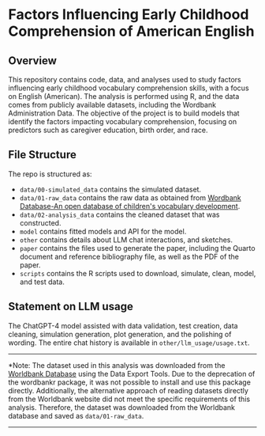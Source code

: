 # Factors Influencing Early Childhood Comprehension of American English

## Overview

This repository contains code, data, and analyses used to study factors influencing early childhood vocabulary comprehension skills, with a focus on English (American). The analysis is performed using R, and the data comes from publicly available datasets, including the Wordbank Administration Data. The objective of the project is to build models that identify the factors impacting vocabulary comprehension, focusing on predictors such as caregiver education, birth order, and 
race.

## File Structure

The repo is structured as:

-   `data/00-simulated_data` contains the simulated dataset.
-   `data/01-raw_data` contains the raw data as obtained from [Wordbank Database-An open database of children's vocabulary development](https://wordbank.stanford.edu/).
-   `data/02-analysis_data` contains the cleaned dataset that was constructed.
-   `model` contains fitted models and API for the model.
-   `other` contains details about LLM chat interactions, and sketches.
-   `paper` contains the files used to generate the paper, including the Quarto document and reference bibliography file, as well as the PDF of the paper.
-   `scripts` contains the R scripts used to download, simulate, clean, model, and test data.


## Statement on LLM usage

The ChatGPT-4 model assisted with data validation, test creation, data cleaning, simulation generation, plot generation, and the polishing of wording. The entire chat history is available in `other/llm_usage/usage.txt`.


------------------------------------------------------------------------

*Note: The dataset used in this analysis was downloaded from the [Worldbank Database](https://wordbank.stanford.edu/) using the Data Export Tools. Due to the deprecation of the wordbankr package, it was not possible to install and use this package directly. Additionally, the alternative approach of reading datasets directly from the Worldbank website did not meet the specific requirements of this analysis. Therefore, the dataset was downloaded from the Worldbank database and saved as `data/01-raw_data`.

------------------------------------------------------------------------
